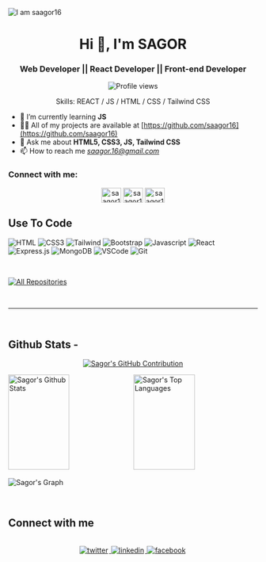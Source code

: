 ![I am saagor16](https://media.licdn.com/dms/image/D5616AQHfvCyZzF9h6A/profile-displaybackgroundimage-shrink_350_1400/0/1719755362557?e=1725494400&v=beta&t=Caltu6Uqne6gHN31--dFYwUKirYRaXohMZCpH69lSIk)

<h1 align="center">Hi 👋, I'm SAGOR</h1>
<h3 align="center">Web Developer || React Developer || Front-end Developer</h3>

<div align="center">

![Profile views](https://komarev.com/ghpvc/?username=saagor16&label=Profile%20views&color=0e75b6&style=flat)

Skills: REACT / JS / HTML / CSS / Tailwind CSS

</div>

- 🌱 I’m currently learning **JS**
- 👨‍💻 All of my projects are available at [https://github.com/saagor16](https://github.com/saagor16)
- 💬 Ask me about **HTML5, CSS3, JS, Tailwind CSS**
- 📫 How to reach me *saagor.16@gmail.com*

<h3 align="left">Connect with me:</h3>

<p align="center">
<a href="https://www.facebook.com/profile.php?id=61551216816741" target="blank"><img align="center" src="https://raw.githubusercontent.com/rahuldkjain/github-profile-readme-generator/master/src/images/icons/Social/facebook.svg" alt="saagor16" height="30" width="40" /></a>
<a href="https://x.com/16Saagor" target="blank"><img align="center" src="https://raw.githubusercontent.com/rahuldkjain/github-profile-readme-generator/master/src/images/icons/Social/twitter.svg" alt="saagor16" height="30" width="40" /></a>
<a href="https://www.linkedin.com/in/saagor/" target="blank"><img align="center" src="https://raw.githubusercontent.com/rahuldkjain/github-profile-readme-generator/master/src/images/icons/Social/linked-in-alt.svg" alt="saagor16" height="30" width="40" /></a>
</p>

## Use To Code

![HTML](https://img.shields.io/badge/HTML5-E34F26?style=for-the-badge&logo=html5&logoColor=white)
![CSS3](https://img.shields.io/badge/CSS3-1572B6?style=for-the-badge&logo=css3&logoColor=white)
![Tailwind](https://img.shields.io/badge/Tailwind_CSS-092749?style=for-the-badge&logo=tailwindcss&logoColor=06B6D4&labelColor=000000)
![Bootstrap](https://img.shields.io/badge/Bootstrap-563D7C?style=for-the-badge&logo=bootstrap&logoColor=white)
![Javascript](https://img.shields.io/badge/Javascript-F0DB4F?style=for-the-badge&labelColor=black&logo=javascript&logoColor=F0DB4F)
![React](https://img.shields.io/badge/-React-61DBFB?style=for-the-badge&labelColor=black&logo=react&logoColor=61DBFB)
![Express.js](https://img.shields.io/badge/Express.js-000000?style=for-the-badge&logo=express&logoColor=white)
![MongoDB](https://img.shields.io/badge/MongoDB-4EA94B?style=for-the-badge&logo=mongodb&logoColor=white)
![VSCode](https://img.shields.io/badge/Visual_Studio-0078d7?style=for-the-badge&logo=visual%20studio&logoColor=white)
![Git](https://img.shields.io/badge/Git-F05032?style=for-the-badge&logo=git&logoColor=white)

<br/>

<p align="left">
  <a href="https://github.com/saagor16?tab=repositories" target="_blank"><img alt="All Repositories" title="All Repositories" src="https://img.shields.io/badge/-All%20Repos-2962FF?style=for-the-badge&logo=koding&logoColor=white"/></a>
</p>

<br/>
<hr/>
<br/>

## Github Stats -

<p align="center">
  <a href="https://github.com/saagor16">
    <img src="https://github-profile-summary-cards.vercel.app/api/cards/profile-details?username=saagor16&theme=radical" alt="Sagor's GitHub Contribution"/>
  </a>
</p>

<a> 
  <a href="https://github.com/saagor16"><img alt="Sagor's Github Stats" src="https://denvercoder1-github-readme-stats.vercel.app/api?username=saagor16&show_icons=true&count_private=true&theme=react&border_color=7F3FBF&bg_color=0D1117&title_color=F85D7F&icon_color=F8D866" height="192px" width="49.5%"/></a>
  <a href="https://github.com/saagor16"><img alt="Sagor's Top Languages" src="https://denvercoder1-github-readme-stats.vercel.app/api/top-langs/?username=saagor16&langs_count=8&layout=compact&theme=react&border_color=7F3FBF&bg_color=0D1117&title_color=F85D7F&icon_color=F8D866" height="192px" width="49.5%"/></a>
  <br/>
</a>

![Sagor's Graph](https://github-readme-activity-graph.vercel.app/graph?username=saagor16&custom_title=Sagor's%20GitHub%20Activity%20Graph&bg_color=0D1117&color=7F3FBF&line=7F3FBF&point=7F3FBF&area_color=FFFFFF&title_color=FFFFFF&area=true)

<br/>

## Connect with me

<div align="center">
<br/>
<a href="https://x.com/16Saagor" target="_blank">
<img src=https://img.shields.io/badge/twitter-%2300acee.svg?&style=for-the-badge&logo=twitter&logoColor=white alt=twitter style="margin-bottom: 5px; margin-right: 2px;" />
</a>
<a href="https://www.linkedin.com/in/saagor/" target="_blank">
<img src=https://img.shields.io/badge/linkedin-%231E77B5.svg?&style=for-the-badge&logo=linkedin&logoColor=white alt=linkedin style="margin-bottom: 5px; margin-right: 2px;" />
</a>
<a href="https://www.facebook.com/profile.php?id=61551216816741" target="_blank">
<img src=https://img.shields.io/badge/facebook-%232E87FB.svg?&style=for-the-badge&logo=facebook&logoColor=white alt=facebook style="margin-bottom: 5px; margin-right: 2px;" />
</a>  
</div>
